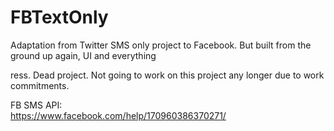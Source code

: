 # FBTextOnly
Adaptation from Twitter SMS only project to Facebook. But built from the ground up again, UI and everything

ress. Dead project. Not going to work on this project any longer due to work commitments.

FB SMS API:
<br/>
https://www.facebook.com/help/170960386370271/

